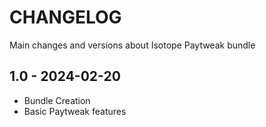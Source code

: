# CHANGELOG
Main changes and versions about Isotope Paytweak bundle
## 1.0 - 2024-02-20
* Bundle Creation
* Basic Paytweak features